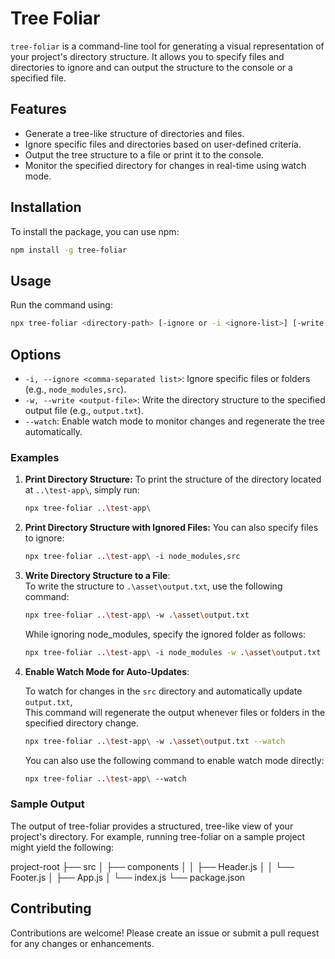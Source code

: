 # Tree Foliar
`tree-foliar` is a command-line tool for generating a visual representation of your project's directory structure. It allows you to specify files and directories to ignore and can output the structure to the console or a specified file.

## Features
- Generate a tree-like structure of directories and files.
- Ignore specific files and directories based on user-defined criteria.
- Output the tree structure to a file or print it to the console.
- Monitor the specified directory for changes in real-time using watch mode.

## Installation
To install the package, you can use npm:

```bash
npm install -g tree-foliar
```

## Usage
Run the command using:

```bash
npx tree-foliar <directory-path> [-ignore or -i <ignore-list>] [-write or -w <output-file>] [--watch]
```

## Options
- `-i, --ignore <comma-separated list>`: Ignore specific files or folders (e.g., `node_modules,src`).
- `-w, --write <output-file>`: Write the directory structure to the specified output file (e.g., `output.txt`).
- `--watch`: Enable watch mode to monitor changes and regenerate the tree automatically.

### Examples

1. **Print Directory Structure:**
   To print the structure of the directory located at `..\test-app\`, simply run:

   ```bash
   npx tree-foliar ..\test-app\
   ```

2. **Print Directory Structure with Ignored Files:**
   You can also specify files to ignore:
   ```bash
   npx tree-foliar ..\test-app\ -i node_modules,src
   ```

3. **Write Directory Structure to a File**:  
   To write the structure to `.\asset\output.txt`, use the following command:

   ```bash
   npx tree-foliar ..\test-app\ -w .\asset\output.txt
   ```
   While ignoring node_modules, specify the ignored folder as follows:
   
   ```bash
   npx tree-foliar ..\test-app\ -i node_modules -w .\asset\output.txt
   ```

4. **Enable Watch Mode for Auto-Updates**:

   To watch for changes in the `src` directory and automatically update `output.txt`, <br>
   This command will regenerate the output whenever files or folders in the specified directory change.

   ```bash
   npx tree-foliar ..\test-app\ -w .\asset\output.txt --watch
   ```

   You can also use the following command to enable watch mode directly:

   ```bash
   npx tree-foliar ..\test-app\ --watch
   ```

### Sample Output
The output of tree-foliar provides a structured, tree-like view of your project's directory. For example, running tree-foliar on a sample project might yield the following:

project-root
├── src
│   ├── components
│   │   ├── Header.js
│   │   └── Footer.js
│   ├── App.js
│   └── index.js
└── package.json

## Contributing

Contributions are welcome! Please create an issue or submit a pull request for any changes or enhancements.

